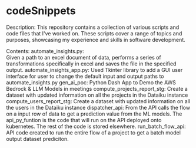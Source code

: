 # codeSnippets

Description:
This repository contains a collection of various scripts and code files that I've worked on. These scripts cover a range of topics and purposes, showcasing my experience and skills in software development.

Contents:
automate_insights.py:  
    Given a path to an excel document of data, performs a series of transformations 
    specifically in excel and saves the file in the specified output. 
automate_insights_app.py: 
    Used Tkinter library to add a GUI user interface for user to 
    change the default input and output paths to automate_insights.py
gen_ai_poc: 
    Python Dash App to Demo the AWS Bedrock & LLM Models in meetings
compute_projects_report_stg: 
    Create a dataset with updated information on all the projects in the Dataiku instance
compute_users_report_stg: 
    Create a dataset with updated information on all the users in the Dataiku instance
dispatcher_api: 
    From the API calls the flow on a input row of data to get
    a prediction value from the ML models.
    The api_py_funtion is the code that will run on the API
    deployed onto kubernetes.  The rest of the code is stored
    elsewhere.
run_batch_flow_api: 
    API code created to run the entire flow of a project to get
    a batch model output dataset prediciton.
